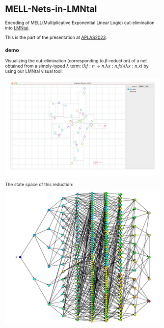 # MELL-Nets-in-LMNtal

Encoding of MELL(Multiplicative Exponential Linear Logic) cut-elimination into [LMNtal](https://www.ueda.info.waseda.ac.jp/lmntal/index.php).

This is the part of the presentation at [APLAS2023](https://conf.researchr.org/details/aplas-2023/src-and-posters/4/-Non-SRC-Encoding-MELL-Cut-Elimination-into-a-Hierarchical-Graph-Rewriting-Language).

### demo

Visualizing the cut-elimination (corresponding to $\beta$-reduction) of a net obtained from a simply-typed $\lambda$ term: $(\lambda f: n \to n . \lambda x: n . f x)(\lambda x : n . x)$ by using our LMNtal visual tool:

![demo](/fig/demo.gif)

The state space of this reduction:

![demo](/fig/state.png)
